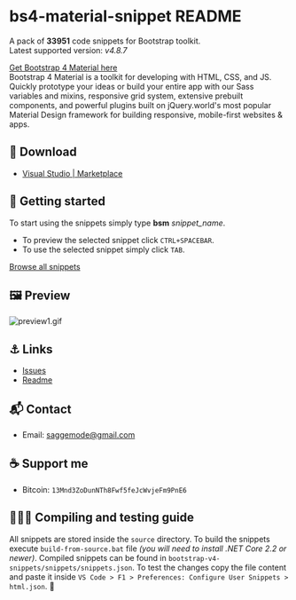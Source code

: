 # bs4-material-snippet README


A pack of **33951** code snippets for Bootstrap toolkit.  
Latest supported version: *v4.8.7*

[Get Bootstrap 4 Material here](https://mdbootstrap.com/)  
Bootstrap 4 Material is a toolkit for developing with HTML, CSS, and JS. Quickly prototype your ideas or build your entire app with our Sass variables and mixins, responsive grid system, extensive prebuilt components, and powerful plugins built on jQuery.world's most popular Material Design framework for building responsive, mobile-first websites & apps. 

## 🔗 Download

* [Visual Studio | Marketplace](https://marketplace.visualstudio.com/)

## 🏁 Getting started

To start using the snippets simply type **bsm** *snippet_name*. 

* To preview the selected snippet click `CTRL+SPACEBAR`.  
* To use the selected snippet simply click `TAB`.

[Browse all snippets](https://github.com/saggemode/bootstrap-v4-material-snippet/blob/master/bootstrap%204%20material)

## 🖼️ Preview

![preview1.gif](https://imgur.com/a/jC2sJeA)

## ⚓ Links

* [Issues](https://github.com/saggemode/bootstrap-v4-material-snippet/issues)
* [Readme](https://github.com/saggemode/bootstrap-v4-material-snippet/blob/master/README.md)

## 📬 Contact

* Email: [saggemode@gmail.com](https://github.com/saggemode/bootstrap-v4-material-snippet)

## ☕ Support me

* Bitcoin: `13Mnd3ZoDunNTh8Fwf5feJcWvjeFm9PnE6`

## 👨🏻‍💻 Compiling and testing guide

All snippets are stored inside the `source` directory.
To build the snippets execute `build-from-source.bat` file *(you will need to install .NET Core 2.2 or newer)*.
Compiled snippets can be found in `bootstrap-v4-snippets/snippets/snippets.json`.
To test the changes copy the file content and paste it inside `VS Code > F1 > Preferences: Configure User Snippets > html.json`. 🎉